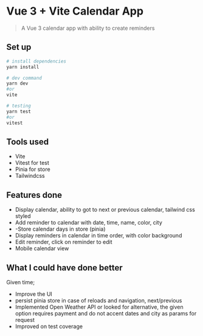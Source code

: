 # Vue 3 + Vite Calendar App

> A Vue 3 calendar app with ability to create reminders

## Set up

```bash
# install dependencies
yarn install

# dev command
yarn dev
#or
vite

# testing
yarn test
#or
vitest
```

## Tools used

- Vite
- Vitest for test
- Pinia for store
- Tailwindcss

## Features done

- Display calendar, ability to got to next or previous calendar, tailwind css styled
- Add reminder to calendar with date, time, name, color, city
- -Store calendar days in store (pinia)
- Display reminders in calendar in time order, with color background
- Edit reminder, click on reminder to edit
- Mobile calendar view

## What I could have done better

Given time;

- Improve the UI
- persist pinia store in case of reloads and navigation, next/previous
- Implemented Open Weather API or looked for alternative, the given option requires payment and do not accent dates and city as params for request
- Improved on test coverage
